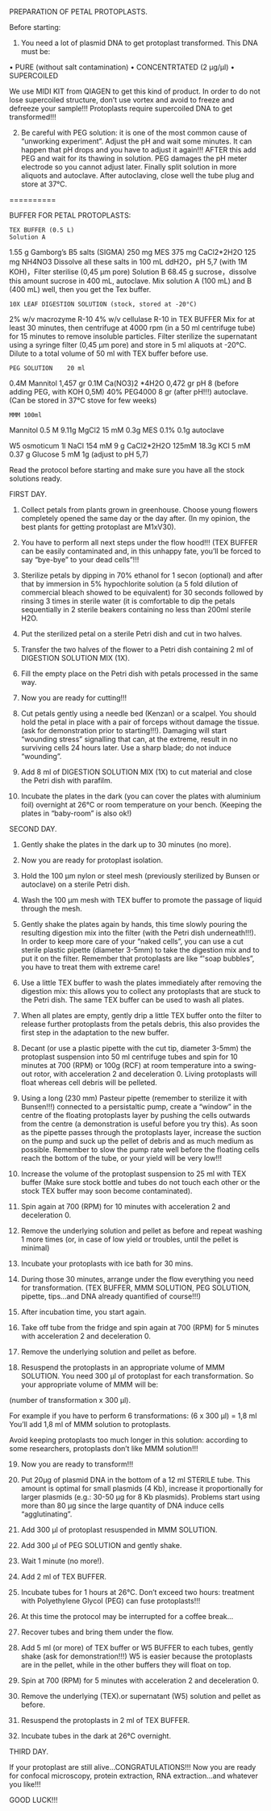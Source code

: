 PREPARATION OF PETAL PROTOPLASTS.


Before starting:

1.	You need a lot of plasmid DNA to get protoplast transformed. This DNA must be:

•	PURE (without salt contamination)
•	CONCENTRTATED (2 µg/µl)
•	SUPERCOILED

We use MIDI KIT from QIAGEN to get this kind of product. 
In order to do not lose supercoiled structure, don’t use vortex and avoid to freeze and defreeze your sample!!! Protoplasts require supercoiled DNA to get transformed!!!


2.	Be careful with PEG solution: it is one of the most common cause of “unworking experiment”.
Adjust the pH and wait some minutes. It can happen that pH drops and you have to adjust it again!!!
AFTER this add PEG and wait for its thawing in solution. PEG damages the pH meter electrode so you cannot adjust later. 
Finally split solution in more aliquots and autoclave. After autoclaving, close well the tube plug and store at 37°C.


==========

 
BUFFER FOR PETAL PROTOPLASTS:

	TEX BUFFER (0.5 L)
	Solution A
1.55 g Gamborg’s B5 salts (SIGMA) 
250 mg MES
375 mg CaCl2*2H2O
125 mg NH4NO3
    Dissolve all these salts in 100 mL ddH2O，pH 5,7 (with 1M KOH)，Filter sterilise (0,45 µm pore)
	Solution B
68.45 g sucrose，dissolve this amount sucrose in 400 mL, autoclave.
    Mix solution A (100 mL) and B (400 mL) well, then you get the Tex buffer.


	10X LEAF DIGESTION SOLUTION (stock, stored at -20°C)
2% w/v macrozyme R-10
4% w/v cellulase R-10
in TEX BUFFER
Mix for at least 30 minutes, then centrifuge at 4000 rpm (in a 50 ml centrifuge tube) for 15 minutes to remove insoluble particles. Filter sterilize the supernatant using a syringe filter (0,45 µm pore) and store in 5 ml aliquots at -20°C.
Dilute to a total volume of 50 ml with TEX buffer before use.

	PEG SOLUTION	20 ml
		
0.4M Mannitol 		1,457 gr
0.1M Ca(NO3)2 *4H2O 	0,472 gr
pH 8 (before adding PEG, with KOH 0,5M)
40% PEG4000 		8 gr (after pH!!!)
autoclave. (Can be stored in 37°C stove for few weeks)

	MMM	100ml
Mannitol 0.5 M	9.11g
MgCl2 15 mM	            0.3g
MES 0.1%		0.1g
autoclave

W5 osmoticum	1l 
NaCl		154 mM    	9 g
CaCl2*2H2O	125mM	18.3g
KCl 	 	5 mM		0.37 g
Glucose 	5 mM		1g        (adjust to pH 5,7)
 
Read the protocol before starting and make sure you have all the stock solutions ready.


FIRST DAY.

1.	Collect petals from plants grown in greenhouse. Choose young flowers completely opened the same day or the day after. (In my opinion, the best plants for getting protoplast are M1xV30).

2.	You have to perform all next steps under the flow hood!!! (TEX BUFFER can be easily contaminated and, in this unhappy fate, you’ll be forced to say “bye-bye” to your dead cells”!!!

3.	Sterilize petals by dipping in 70% ethanol for 1 secon (optional) and after that by immersion in 5% hypochlorite solution (a 5 fold dilution of commercial bleach showed to be equivalent) for 30 seconds followed by rinsing 3 times in sterile water (it is comfortable to dip the petals sequentially in 2 sterile beakers containing no less than 200ml sterile H2O.

4.	Put the sterilized petal on a sterile Petri dish and cut in two halves.

5.	Transfer the two halves of the flower to a Petri dish containing 2 ml of DIGESTION SOLUTION MIX (1X).

6.	Fill the empty place on the Petri dish with petals processed in the same way.

7.	Now you are ready for cutting!!!

8.	Cut petals gently using a needle bed (Kenzan) or a scalpel. You should hold the petal in place with a pair of forceps without damage the tissue. (ask for demonstration prior to starting!!!). Damaging will start “wounding stress” signalling that can, at the extreme, result in no surviving cells 24 hours later. Use a sharp blade; do not induce “wounding”.

9.	Add 8 ml of DIGESTION SOLUTION MIX (1X) to cut material and close the Petri dish with parafilm.

10.	Incubate the plates in the dark (you can cover the plates with aluminium foil) overnight at 26°C or room temperature on your bench. (Keeping the plates in “baby-room” is also ok!)



 

SECOND DAY.

1.	Gently shake the plates in the dark up to 30 minutes (no more).

2.	Now you are ready for protoplast isolation. 

3.	Hold the 100 µm nylon or steel mesh (previously sterilized by Bunsen or autoclave) on a sterile Petri dish.

4.	Wash the 100 µm mesh with TEX buffer to promote the passage of liquid through the mesh.

5.	Gently shake the plates again by hands, this time slowly pouring the resulting digestion mix into the filter (with the Petri dish underneath!!!). In order to keep more care of your “naked cells”, you can use a cut sterile plastic pipette (diameter 3-5mm) to take the digestion mix and to put it on the filter. 
Remember that protoplasts are like “'soap bubbles”, you have to treat them with extreme care!

6.	Use a little TEX buffer to wash the plates immediately after removing the digestion mix: this allows you to collect any protoplasts that are stuck to the Petri dish. The same TEX buffer can be used to wash all plates.

7.	When all plates are empty, gently drip a little TEX buffer onto the filter to release further protoplasts from the petals debris, this also provides the first step in the adaptation to the new buffer.


8.	Decant (or use a plastic pipette with the cut tip, diameter 3-5mm) the protoplast suspension into 50 ml centrifuge tubes and spin for 10 minutes at 700 (RPM) or 100g (RCF) at room temperature into a swing-out rotor, with acceleration 2 and deceleration 0. Living protoplasts will float whereas cell debris will be pelleted.

9.	Using a long (230 mm) Pasteur pipette (remember to sterilize it with Bunsen!!!) connected to a persistaltic pump, create a “window” in the centre of the floating protoplasts layer by pushing the cells outwards from the centre (a demonstration is useful before you try this). As soon as the pipette passes through the protoplasts layer, increase the suction on the pump and suck up the pellet of debris and as much medium as possible. 
Remember to slow the pump rate well before the floating cells reach the bottom of the tube, or your yield will be very low!!!

10.	Increase the volume of the protoplast suspension to 25 ml with TEX buffer (Make sure stock bottle and tubes do not touch each other or the stock TEX buffer may soon become contaminated).

11.	Spin again at 700 (RPM) for 10 minutes with acceleration 2 and deceleration 0.


12.	Remove the underlying solution and pellet as before and repeat washing 1 more times (or, in case of low yield or troubles, until the pellet is minimal)
13.	Incubate your protoplasts with ice bath for 30 mins. 

14.	During those 30 minutes, arrange under the flow everything you need for transformation. (TEX BUFFER, MMM SOLUTION, PEG SOLUTION, pipette, tips...and DNA already quantified of course!!!)

15.	After incubation time, you start again.

16.	Take off tube from the fridge and spin again at 700 (RPM) for 5 minutes with acceleration 2 and deceleration 0.


17.	Remove the underlying solution and pellet as before.

18.	Resuspend the protoplasts in an appropriate volume of MMM SOLUTION. You need 300 µl of protoplast for each transformation. So your appropriate volume of MMM will be: 

(number of transformation x 300 µl). 

For example if you have to perform 6 transformations: 
(6 x 300 µl) = 1,8 ml
You’ll add 1,8 ml of MMM solution to protoplasts.

Avoid keeping protoplasts too much longer in this solution: according to some researchers, protoplasts don’t like MMM solution!!!

19.	Now you are ready to transform!!!

20.	Put 20µg of plasmid DNA in the bottom of a 12 ml STERILE tube. 
This amount is optimal for small plasmids (4 Kb), increase it proportionally for larger plasmids (e.g.: 30-50 µg for 8 Kb plasmids). Problems start using more than 80 µg since the large quantity of DNA induce cells “agglutinating”. 

21.	Add 300 µl of protoplast resuspended in MMM SOLUTION.

22.	Add 300 µl of PEG SOLUTION and gently shake.

23.	Wait 1 minute (no more!).

24.	Add 2 ml of TEX BUFFER.

25.	Incubate tubes for 1 hours at 26°C. Don’t exceed two hours:  treatment with Polyethylene Glycol (PEG) can fuse protoplasts!!! 

26.	At this time the protocol may be interrupted for a coffee break...

27.	Recover tubes and bring them under the flow.

28.	Add 5 ml (or more) of TEX buffer or W5 BUFFER to each tubes, gently shake (ask for demonstration!!!) W5 is easier because the protoplasts are in the pellet, while in the other buffers they will float on top.

29.	Spin at 700 (RPM) for 5 minutes with acceleration 2 and deceleration 0.

30.	Remove the underlying (TEX).or supernatant (W5) solution and pellet as before.

31.	Resuspend the protoplasts in 2 ml of TEX BUFFER.

32.	Incubate tubes in the dark at 26°C overnight.

THIRD DAY.

If your protoplast are still alive...CONGRATULATIONS!!!
Now you are ready for confocal microscopy, protein extraction, RNA extraction...and whatever you like!!!

GOOD LUCK!!!
